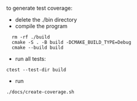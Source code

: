 to generate test coverage:
- delete the ./bin directory
- compile the program
```shell
  rm -rf ./build
  cmake -S . -B build -DCMAKE_BUILD_TYPE=Debug
  cmake --build build
```
- run all tests:
```shell
ctest --test-dir build
```
- run 
```shell 
./docs/create-coverage.sh 
```